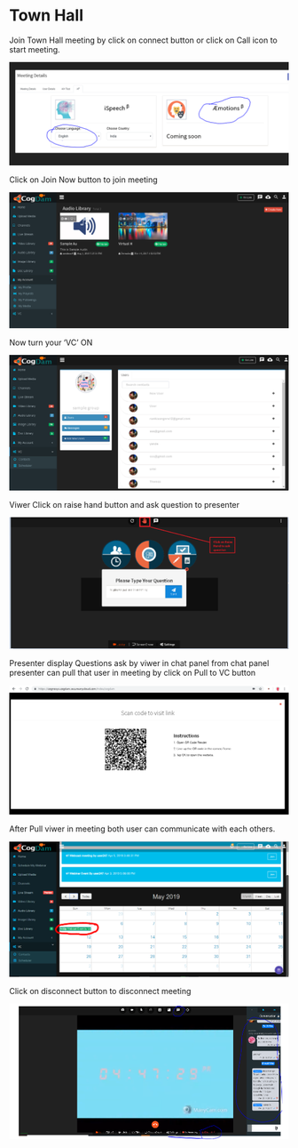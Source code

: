# Town Hall

Join Town Hall meeting by click on connect button or click on Call icon to start meeting.

![](../../.gitbook/assets/image%20%28189%29.png)

Click on Join Now button to join meeting

![](../../.gitbook/assets/image%20%28183%29.png)

Now turn your ‘VC’ ON

![](../../.gitbook/assets/image%20%28114%29.png)

Viwer Click on raise hand button and ask question to presenter

![](../../.gitbook/assets/image%20%2814%29.png)

Presenter display Questions ask by viwer in chat panel from chat panel presenter can pull that user in meeting by click on Pull to VC button

![](../../.gitbook/assets/image%20%28186%29.png)

After Pull viwer in meeting both user can communicate with each others.

![](../../.gitbook/assets/image%20%28155%29.png)

Click on disconnect button to disconnect meeting

![](../../.gitbook/assets/image%20%28163%29.png)

